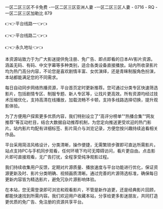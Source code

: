 一区二区三区不卡免费 -一区二区三区亚洲人妻 -一区二区三区人妻 - 0716 - RQ -一区二区三区加勒比 879

👉👉平台线路一👈👈

👉👉平台线路二👈👈

👉👉永久地址👈👈

本资源站致力于为广大影迷提供免注册、免广告、即点即看的日本AV影片资源。涵盖无码、有码、中文字幕等多种类别，适合各类设备直接播放。站内所收录影片均为热门高分内容，不论您是喜欢剧情丰富、女优演绎，还是青睐制服角色扮演，本站都能满足您的不同需求。

每日自动同步网络热播资源，平台首页定时更新推荐。您可通过分类专区快速筛选影片，包括剧情专区、制服专题、新人专区等，让找片更高效。所有资源均经过技术压缩优化，支持高清在线播放，加载流畅不卡顿，支持多线路选择切换，提升观影体验。

为了方便用户探索更多优质内容，我们特别设立了“高评分榜单”“热播合集”“网友推荐”等互动栏目，结合大数据自动推荐机制，为您定向推送更受欢迎的热门影片。站内影片均配有详细标签、影片简介与浏览记录，方便您按兴趣持续追看相关作品。

平台采用简洁风格设计，分类清晰，操作便捷，无需繁琐步骤即可直达所需影片。站点支持PC与手机同步观看，任何环境下均可无障碍访问，看片更自由。点击影片即可直接观看，无广告打扰，全程享受纯净观影过程。

我们持续收集用户反馈，定期对片源质量、播放速度与平台功能进行优化，保证资源更新及时、影片分类明确、视频画质清晰。通过完善的片源筛选标准，确保每日更新内容皆为精选影片，避免冗杂片源影响体验。

在本站，您无需登录即可浏览和观看影片，不管是新作追更，还是经典影片回顾，都能快速找到所需内容。我们欢迎用户收藏本站，分享给更多影迷朋友，共同打造更优质的免广告、免注册的资源共享平台。

